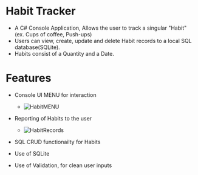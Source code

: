 # Habit Tracker
- A C# Console Application, Allows the user to track a singular "Habit" (ex. Cups of coffee, Push-ups)
- Users can view, create, update and delete Habit records to a local SQL database(SQLite).
- Habits consist of a Quantity and a Date.

# Features

* Console UI MENU for interaction
  - ![HabitMENU](https://user-images.githubusercontent.com/101323127/163477778-36e68a10-59ee-4ea6-8be7-7f3063b65bb6.png)
* Reporting of Habits to the user
  - ![HabitRecords](https://user-images.githubusercontent.com/101323127/163477788-ea82f2fc-b6ce-411a-aa51-251dde4061b8.png)

* SQL CRUD functionailty for Habits

* Use of SQLite

* Use of Validation, for clean user inputs

